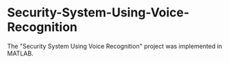 # Security-System-Using-Voice-Recognition
The "Security System Using Voice Recognition" project was implemented in MATLAB.  
